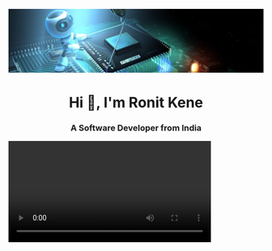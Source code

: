 ![logo](https://github.com/Ig-Ronit/Ig-Ronit/blob/main/Banner1.png)

<h1 align="center">Hi 👋, I'm Ronit Kene</h1>
<h3 align="center">A Software Developer from India</h3>

<video align="right" alt="gif" width="400" src="https://gifdb.com/images/high/animated-man-computer-coding-nae6mec378lsg1i3.gif" autoplay loop>

- 🌱 I’m currently learning **Java Frameworks**

- 👨‍💻 All of my projects are available at [https://ig-ronit.github.io/My-Portfolio/](https://ig-ronit.github.io/My-Portfolio/)

- 📫 How to reach me **ronitkene10@gmail.com**

- 📄 Know about my experiences [https://ig-ronit.github.io/My-Portfolio/Documents/New%20Resume.pdf](https://ig-ronit.github.io/My-Portfolio/Documents/New%20Resume.pdf)

- ⚡ Fun fact **"Debugging" was termed by Grace Hopper in 1947 when she found and removed a moth from a computer, coining the phrase.**

<h3 align="left">Connect with me:</h3>
<p align="left">
<a href="https://linkedin.com/in/ronit kene" target="blank"><img align="center" src="https://raw.githubusercontent.com/rahuldkjain/github-profile-readme-generator/master/src/images/icons/Social/linked-in-alt.svg" alt="ronit kene" height="30" width="40" /></a>
<a href="https://instagram.com/ig_ronit" target="blank"><img align="center" src="https://raw.githubusercontent.com/rahuldkjain/github-profile-readme-generator/master/src/images/icons/Social/instagram.svg" alt="ig_ronit" height="30" width="40" /></a>
</p>

<h3 align="left">Languages and Tools:</h3>
<p align="left"> <a href="https://www.arduino.cc/" target="_blank" rel="noreferrer"> <img src="https://cdn.worldvectorlogo.com/logos/arduino-1.svg" alt="arduino" width="40" height="40"/> </a> <a href="https://www.w3schools.com/cpp/" target="_blank" rel="noreferrer"> <img src="https://raw.githubusercontent.com/devicons/devicon/master/icons/cplusplus/cplusplus-original.svg" alt="cplusplus" width="40" height="40"/> </a> <a href="https://www.w3schools.com/css/" target="_blank" rel="noreferrer"> <img src="https://raw.githubusercontent.com/devicons/devicon/master/icons/css3/css3-original-wordmark.svg" alt="css3" width="40" height="40"/> </a> <a href="https://www.w3.org/html/" target="_blank" rel="noreferrer"> <img src="https://raw.githubusercontent.com/devicons/devicon/master/icons/html5/html5-original-wordmark.svg" alt="html5" width="40" height="40"/> </a> <a href="https://www.java.com" target="_blank" rel="noreferrer"> <img src="https://raw.githubusercontent.com/devicons/devicon/master/icons/java/java-original.svg" alt="java" width="40" height="40"/> </a> <a href="https://developer.mozilla.org/en-US/docs/Web/JavaScript" target="_blank" rel="noreferrer"> <img src="https://raw.githubusercontent.com/devicons/devicon/master/icons/javascript/javascript-original.svg" alt="javascript" width="40" height="40"/> </a> <a href="https://www.linux.org/" target="_blank" rel="noreferrer"> <img src="https://raw.githubusercontent.com/devicons/devicon/master/icons/linux/linux-original.svg" alt="linux" width="40" height="40"/> </a> <a href="https://www.mysql.com/" target="_blank" rel="noreferrer"> <img src="https://raw.githubusercontent.com/devicons/devicon/master/icons/mysql/mysql-original-wordmark.svg" alt="mysql" width="40" height="40"/> </a> <a href="https://nodejs.org" target="_blank" rel="noreferrer"> <img src="https://raw.githubusercontent.com/devicons/devicon/master/icons/nodejs/nodejs-original-wordmark.svg" alt="nodejs" width="40" height="40"/> </a> <a href="https://www.photoshop.com/en" target="_blank" rel="noreferrer"> <img src="https://raw.githubusercontent.com/devicons/devicon/master/icons/photoshop/photoshop-line.svg" alt="photoshop" width="40" height="40"/> </a> <a href="https://www.postgresql.org" target="_blank" rel="noreferrer"> <img src="https://raw.githubusercontent.com/devicons/devicon/master/icons/postgresql/postgresql-original-wordmark.svg" alt="postgresql" width="40" height="40"/> </a> <a href="https://reactjs.org/" target="_blank" rel="noreferrer"> <img src="https://raw.githubusercontent.com/devicons/devicon/master/icons/react/react-original-wordmark.svg" alt="react" width="40" height="40"/> </a> <a href="https://spring.io/" target="_blank" rel="noreferrer"> <img src="https://www.vectorlogo.zone/logos/springio/springio-icon.svg" alt="spring" width="40" height="40"/> </a> </p>

<p><img align="left" src="https://github-readme-stats.vercel.app/api/top-langs?username=ig-ronit&show_icons=true&locale=en&layout=compact" alt="ig-ronit" /></p>

<p>&nbsp;<img align="center" src="https://github-readme-stats.vercel.app/api?username=ig-ronit&show_icons=true&locale=en" alt="ig-ronit" /></p>

<p><img align="center" src="https://github-readme-streak-stats.herokuapp.com/?user=ig-ronit&" alt="ig-ronit" /></p>
